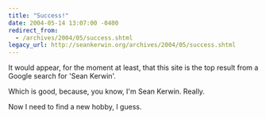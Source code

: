 ```yaml
---
title: "Success!"
date: 2004-05-14 13:07:00 -0400
redirect_from:
  - /archives/2004/05/success.shtml
legacy_url: http://seankerwin.org/archives/2004/05/success.shtml
---
```

It would appear, for the moment at least, that this site is the top result from a Google search for 'Sean Kerwin'.

Which is good, because, you know, I'm Sean Kerwin. Really.

Now I need to find a new hobby, I guess.
